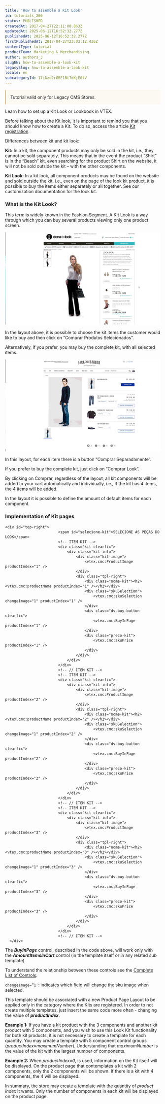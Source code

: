 ```yaml
---
title: 'How to assemble a Kit Look'
id: tutorials_266
status: PUBLISHED
createdAt: 2017-04-27T22:11:08.863Z
updatedAt: 2025-06-12T16:52:32.277Z
publishedAt: 2025-06-12T16:52:32.277Z
firstPublishedAt: 2017-04-27T23:03:12.436Z
contentType: tutorial
productTeam: Marketing & Merchandising
author: authors_3
slugEN: how-to-assemble-a-look-kit
legacySlug: how-to-assemble-a-look-kit
locale: en
subcategoryId: 17Lkzo2rGBE1Bt7dXjE0tV
---
```


<div style="background-color:#FCF8F2; border-left: 2px solid #F0AD4E; border-top-left-radius: 2px; border-bottom-left-radius: 2px; padding: 15px; margin-bottom: 10px">
Tutorial valid only for Legacy CMS Stores.
</div>

Learn how to set up a Kit Look or Lookbook in VTEX.

Before talking about the Kit look, it is important to remind you that you should know how to create a Kit. To do so, access the article [Kit registration](/en/tutorial/kit-registration/).

Differences between kit and kit look:

**Kit:** In a kit, the component products may only be sold in the kit, i.e., they cannot be sold separately. This means that in the event the product “Shirt” is in the “Beach” kit, even searching for the product Shirt on the website, it will not be sold outside the kit – with the other components.

**Kit Look:** In a kit look, all component products may be found on the website and sold outside the kit, i.e., even on the page of the look kit product, it is possible to buy the items either separately or all together. See our customization documentation for the look kit.

### What is the Kit Look?

This term is widely known in the Fashion Segment. A Kit Look is a way through which you can buy several products viewing only one product screen. 

![](https://raw.githubusercontent.com/vtexdocs/help-center-content/refs/heads/main/docs/en/tutorials/Catalog/Kit/how-to-assemble-a-look-kit_1.gif)

In the layout above, it is possible to choose the kit items the customer would like to buy and then click on “Comprar Produtos Selecionados”.

Alternatively, if you prefer, you may buy the complete kit, with all selected items.

![](https://raw.githubusercontent.com/vtexdocs/help-center-content/refs/heads/main/docs/en/tutorials/Catalog/Kit/how-to-assemble-a-look-kit_2.gif)

In this layout, for each item there is a button “Comprar Separadamente”.

If you prefer to buy the complete kit, just click on “Comprar Look”.

By clicking on Comprar, regardless of the layout, all kit components will be added to your cart automatically and individually, i.e., if the kit has 4 items, the 4 items will be added.

In the layout it is possible to define the amount of default items for each component.

### Implementation of Kit pages

```
<div id="top-right">
                        <span id="selecione-kit">SELECIONE AS PEÇAS DO LOOK</span>
                        <!-- ITEM KIT -->
                        <div class="kit clearfix">
                            <div class="kit-info">
                                <div class="kit-image">
                                    <vtex.cmc:ProductImage productIndex="1" />
                                </div>
                                <div class="tpl-right">
                                    <div class="nome-kit"><h2><vtex.cmc:productName productIndex="1" /></h2></div>
                                    <div class="skuSelection">
                                        <vtex.cmc:skuSelection changeImage="1" productIndex="1" />
                                    </div>
                                    <div class="dv-buy-button clearfix">
                                        <vtex.cmc:BuyInPage productIndex="1" />
                                    </div>
                                    <div class="preco-kit">
                                        <vtex.cmc:skuPrice productIndex="1" />
                                    </div>
                                </div>
                            </div>
                        </div>
                        <!-- // ITEM KIT -->
                        <!-- ITEM KIT -->
                        <div class="kit clearfix">
                            <div class="kit-info">
                                <div class="kit-image">
                                    <vtex.cmc:ProductImage productIndex="2" />
                                </div>
                                <div class="tpl-right">
                                    <div class="nome-kit"><h2><vtex.cmc:productName productIndex="2" /></h2></div>
                                    <div class="skuSelection">
                                        <vtex.cmc:skuSelection changeImage="1" productIndex="2" />
                                    </div>
                                    <div class="dv-buy-button clearfix">
                                        <vtex.cmc:BuyInPage productIndex="2" />
                                    </div>
                                    <div class="preco-kit">
                                        <vtex.cmc:skuPrice productIndex="2" />
                                    </div>
                                </div>
                            </div>
                        </div>
                        <!-- // ITEM KIT -->
                        <!-- ITEM KIT -->
                        <div class="kit clearfix">
                            <div class="kit-info">
                                <div class="kit-image">
                                    <vtex.cmc:ProductImage productIndex="3" />
                                </div>
                                <div class="tpl-right">
                                    <div class="nome-kit"><h2><vtex.cmc:productName productIndex="3" /></h2></div>
                                    <div class="skuSelection">
                                        <vtex.cmc:skuSelection changeImage="1" productIndex="3" />
                                    </div>
                                    <div class="dv-buy-button clearfix">
                                        <vtex.cmc:BuyInPage productIndex="3" />
                                    </div>
                                    <div class="preco-kit">
                                        <vtex.cmc:skuPrice productIndex="3" />
                                    </div>
                                </div>
                            </div>
                        </div>
                        <!-- // ITEM KIT -->
  </div>
```

The **_BuyInPage_** control, described in the code above, will work only with the **_AmountItemsInCart_** control (in the template itself or in any related sub template).

To understand the relationship between these controls see the [Complete List of Controls](/en/tutorial/list-of-controls-for-templates/).

`changeImage=”1″`: indicates which field will change the sku image when selected.

This template should be associated with a new Product Page Layout to be applied only in the category where the Kits are registered. In order to not create multiple templates, just insert the same code more often - changing the value of _**productIndex**_.

**Example 1:** If you have a kit product with the 3 components and another kit product with 5 components, and you wish to use this Look Kit functionality for both kit products, it is not necessary to create a template for each quantity. You may create a template with 5 component control groups (_productIndex=maximumNumber_). Understanding that _maximumNumber_ is the value of the kit with the largest number of components.

**Example 2:** When _productIndex=0_, is used, information on the Kit itself will be displayed. On the product page that contemplates a kit with 2 components, only the 2 components will be shown. If there is a kit with 4 components, the 4 will be displayed.

In summary, the store may create a template with the quantity of _product index_ it wants. Only the number of components in each kit will be displayed on the product page.
